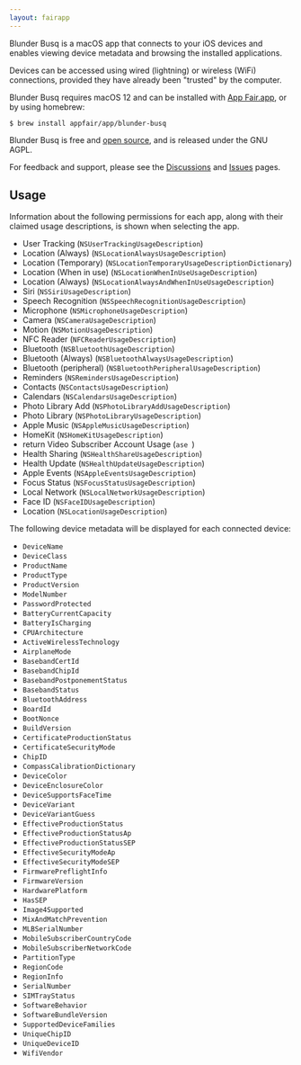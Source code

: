 ```yaml
---
layout: fairapp
---
```


Blunder Busq is a macOS app that connects to your iOS devices
and enables viewing device metadata and browsing the installed applications.

Devices can be accessed using wired (lightning) or wireless (WiFi)
connections, provided they have already been "trusted" by the computer.

Blunder Busq requires macOS 12 and can be installed 
with [App Fair.app](https://appfair.app), or by using
homebrew:

```
$ brew install appfair/app/blunder-busq
```

Blunder Busq is free and
[open source](https://github.com/Blunder-Busq/App/blob/main/Sources/App/AppContainer.swift), and is released under the GNU AGPL.

For feedback and support, please see the
[Discussions](https://github.com/Blunder-Busq/App/discussions)
and
[Issues](https://github.com/Blunder-Busq/App/issues)
pages.


## Usage

Information about the following permissions for each app,
along with their claimed usage descriptions, 
is shown when selecting the app.

  - User Tracking (`NSUserTrackingUsageDescription`)
  - Location (Always) (`NSLocationAlwaysUsageDescription`)
  - Location (Temporary) (`NSLocationTemporaryUsageDescriptionDictionary`)
  - Location (When in use) (`NSLocationWhenInUseUsageDescription`)
  - Location (Always) (`NSLocationAlwaysAndWhenInUseUsageDescription`)
  - Siri (`NSSiriUsageDescription`)
  - Speech Recognition (`NSSpeechRecognitionUsageDescription`)
  - Microphone (`NSMicrophoneUsageDescription`)
  - Camera (`NSCameraUsageDescription`)
  - Motion (`NSMotionUsageDescription`)
  - NFC Reader (`NFCReaderUsageDescription`)
  - Bluetooth (`NSBluetoothUsageDescription`)
  - Bluetooth (Always) (`NSBluetoothAlwaysUsageDescription`)
  - Bluetooth (peripheral) (`NSBluetoothPeripheralUsageDescription`)
  - Reminders (`NSRemindersUsageDescription`)
  - Contacts (`NSContactsUsageDescription`)
  - Calendars (`NSCalendarsUsageDescription`)
  - Photo Library Add (`NSPhotoLibraryAddUsageDescription`)
  - Photo Library (`NSPhotoLibraryUsageDescription`)
  - Apple Music (`NSAppleMusicUsageDescription`)
  - HomeKit (`NSHomeKitUsageDescription`)
  - return Video Subscriber Account Usage (`ase `)
  - Health Sharing (`NSHealthShareUsageDescription`)
  - Health Update (`NSHealthUpdateUsageDescription`)
  - Apple Events (`NSAppleEventsUsageDescription`)
  - Focus Status (`NSFocusStatusUsageDescription`)
  - Local Network (`NSLocalNetworkUsageDescription`)
  - Face ID (`NSFaceIDUsageDescription`)
  - Location (`NSLocationUsageDescription`)

The following device metadata will be displayed
for each connected device:

  - `DeviceName`
  - `DeviceClass`
  - `ProductName`
  - `ProductType`
  - `ProductVersion`
  - `ModelNumber`
  - `PasswordProtected`
  - `BatteryCurrentCapacity`
  - `BatteryIsCharging`
  - `CPUArchitecture`
  - `ActiveWirelessTechnology`
  - `AirplaneMode`
  - `BasebandCertId`
  - `BasebandChipId`
  - `BasebandPostponementStatus`
  - `BasebandStatus`
  - `BluetoothAddress`
  - `BoardId`
  - `BootNonce`
  - `BuildVersion`
  - `CertificateProductionStatus`
  - `CertificateSecurityMode`
  - `ChipID`
  - `CompassCalibrationDictionary`
  - `DeviceColor`
  - `DeviceEnclosureColor`
  - `DeviceSupportsFaceTime`
  - `DeviceVariant`
  - `DeviceVariantGuess`
  - `EffectiveProductionStatus`
  - `EffectiveProductionStatusAp`
  - `EffectiveProductionStatusSEP`
  - `EffectiveSecurityModeAp`
  - `EffectiveSecurityModeSEP`
  - `FirmwarePreflightInfo`
  - `FirmwareVersion`
  - `HardwarePlatform`
  - `HasSEP`
  - `Image4Supported`
  - `MixAndMatchPrevention`
  - `MLBSerialNumber`
  - `MobileSubscriberCountryCode`
  - `MobileSubscriberNetworkCode`
  - `PartitionType`
  - `RegionCode`
  - `RegionInfo`
  - `SerialNumber`
  - `SIMTrayStatus`
  - `SoftwareBehavior`
  - `SoftwareBundleVersion`
  - `SupportedDeviceFamilies`
  - `UniqueChipID`
  - `UniqueDeviceID`
  - `WifiVendor`


